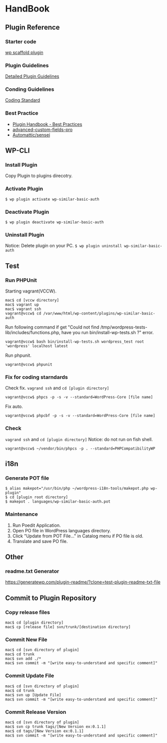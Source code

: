 # HandBook


## Plugin Reference
### Starter code
[wp scaffold plugin](https://developer.wordpress.org/cli/commands/scaffold/plugin/)

### Plugin Guidelines
[Detailed Plugin Guidelines](https://developer.wordpress.org/plugins/wordpress-org/detailed-plugin-guidelines/)

### Conding Guidelines
[Coding Standard](https://make.wordpress.org/core/handbook/best-practices/)

### Best Practice
- [Plugin Handbook - Best Practices](https://developer.wordpress.org/plugins/plugin-basics/best-practices/)
- [advanced-custom-fields-pro](https://github.com/wp-premium/advanced-custom-fields-pro)
- [Automattic/sensei](https://github.com/Automattic/sensei)


## WP-CLI
### Install Plugin
Copy Plugin to plugins direcotry.

### Activate Plugin
`$ wp plugin activate wp-similar-basic-auth`

### Deactivate Plugin
`$ wp plugin deactivate wp-similar-basic-auth`

### Uninstall Plugin
Notice: Delete plugin on your PC.
`$ wp plugin uninstall wp-similar-basic-auth`


## Test
### Run PHPUnit
Starting vagrant(VCCW).
```
mac$ cd [vccw directory]
mac$ vagrant up
mac$ vagrant ssh
vagrant@vccw$ cd /var/www/html/wp-content/plugins/wp-similar-basic-auth
```

Run following command if get "Could not find /tmp/wordpress-tests-lib/includes/functions.php, have you run bin/install-wp-tests.sh ?" error.
```
vagrant@vccw$ bash bin/install-wp-tests.sh wordpress_test root 'wordpress' localhost latest
```

Run phpunit.
```
vagrant@vccw$ phpunit
```

### Fix for coding starndards
Check fix.
`vagrand ssh` and `cd [plugin directory]`
```
vagrant@vccw$ phpcs -p -s -v --standard=WordPress-Core [file name]
```

Fix auto.
```
vagrant@vccw$ phpcbf -p -s -v --standard=WordPress-Core [file name]
```


### Check
`vagrand ssh` and `cd [plugin directory]`
Notice: do not run on fish shell.
```
vagrant@vccw$ ~/vendor/bin/phpcs -p . --standard=PHPCompatibilityWP
```


## i18n
### Generate POT file
```
$ alias makepot="/usr/bin/php ~/wordpress-i18n-tools/makepot.php wp-plugin"
$ cd [plugin root directory]
$ makepot . languages/wp-similar-basic-auth.pot
```

### Maintenance
1. Run Poedit Application.
2. Open PO file in WordPress languages directory.
3. Click "Update from POT File..." in Catalog menu if PO file is old.
4. Translate and save PO file.


## Other
### readme.txt Generator
https://generatewp.com/plugin-readme/?clone=test-plugin-readme-txt-file


## Commit to Plugin Repository
### Copy release files
```
mac$ cd [plugin directory]
mac$ cp [release file] svn/trunk/[destination directory]
```

### Commit New File
```
mac$ cd [svn directory of plugin]
mac$ cd trunk
mac$ svn add ./*
mac$ svn commit -m "[write easy-to-understand and specific comment]"
```

### Commit Update File
```
mac$ cd [svn directory of plugin]
mac$ cd trunk
mac$ svn up [Update File]
mac$ svn commit -m "[write easy-to-understand and specific comment]"
```

### Commit Release Version
```
mac$ cd [svn directory of plugin]
mac$ svn cp trunk tags/[New Version ex:0.1.1]
mac$ cd tags/[New Version ex:0.1.1]
mac$ svn commit -m "[write easy-to-understand and specific comment]"
```
